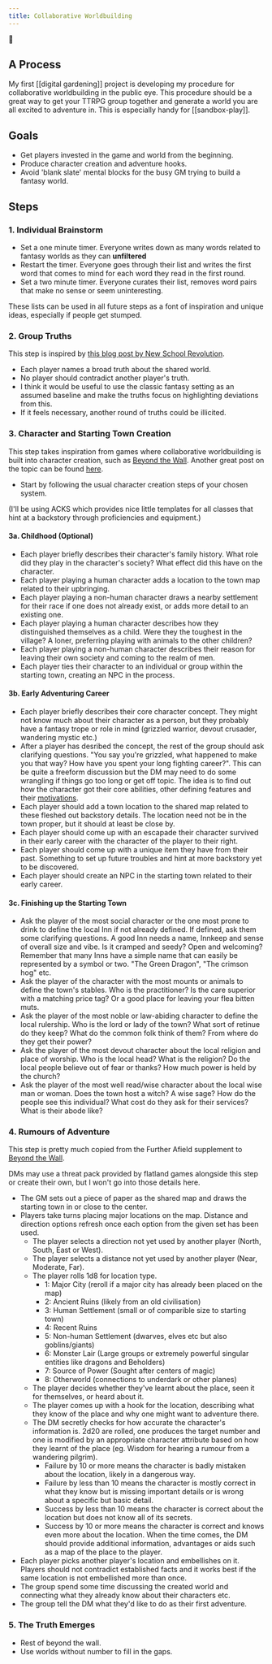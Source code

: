 ```yaml
---
title: Collaborative Worldbuilding
---
```


🌱

## A Process

My first [[digital gardening]] project is developing my procedure for collaborative worldbuilding in the public eye. This procedure should be a great way to get your TTRPG group together and generate a world you are all excited to adventure in. This is especially handy for [[sandbox-play]].

## Goals

- Get players invested in the game and world from the beginning.
- Produce character creation and adventure hooks.
- Avoid 'blank slate' mental blocks for the busy GM trying to build a fantasy world.

## Steps
### 1. Individual Brainstorm
- Set a one minute timer. Everyone writes down as many words related to fantasy worlds as they can **unfiltered**
- Restart the timer. Everyone goes through their list and writes the first word that comes to mind for each word they read in the first round.
- Set a two minute timer. Everyone curates their list, removes word pairs that make no sense or seem uninteresting.

These lists can be used in all future steps as a font of inspiration and unique ideas, especially if people get stumped.

### 2. Group Truths
This step is inspired by [this blog post by New School Revolution](https://newschoolrevolution.com/2020/02/19/build-your-world).

- Each player names a broad truth about the shared world.
- No player should contradict another player's truth.
- I think it would be useful to use the classic fantasy setting as an assumed baseline and make the truths focus on highlighting deviations from this.
- If it feels necessary, another round of truths could be illicited.

### 3. Character and Starting Town Creation
This step takes inspiration from games where collaborative worldbuilding is built into character creation, such as [Beyond the Wall](https://www.flatlandgames.com/btw/). Another great post on the topic can be found [here](https://rolltodoubt.wordpress.com/2024/09/14/setting-up-an-osr-sandbox/).

- Start by following the usual character creation steps of your chosen system. 

(I'll be using ACKS which provides nice little templates for all classes that hint at a backstory through proficiencies and equipment.)

#### 3a. Childhood (Optional)
- Each player briefly describes their character's family history. What role did they play in the character's society? What effect did this have on the character.
- Each player playing a human character adds a location to the town map related to their upbringing.
- Each player playing a non-human character draws a nearby settlement for their race if one does not already exist, or adds more detail to an existing one.
- Each player playing a human character describes how they distinguished themselves as a child. Were they the toughest in the village? A loner, preferring playing with animals to the other children?
- Each player playing a non-human character describes their reason for leaving their own society and coming to the realm of men.
- Each player ties their character to an individual or group within the starting town, creating an NPC in the process.

#### 3b. Early Adventuring Career
- Each player briefly describes their core character concept. They might not know much about their character as a person, but they probably have a fantasy trope or role in mind  (grizzled warrior, devout crusader, wandering mystic etc.)
- After a player has desribed the concept, the rest of the group should ask clarifying questions. "You say you're grizzled, what happened to make you that way? How have you spent your long fighting career?". This can be quite a freeform discussion but the DM may need to do some wrangling if things go too long or get off topic. The idea is to find out how the character got their core abilities, other defining features and their [motivations](https://murkdice.substack.com/p/your-backstories-are-boring).
- Each player should add a town location to the shared map related to these fleshed out backstory details. The location need not be in the town proper, but it should at least be close by.
- Each player should come up with an escapade their character survived in their early career with the character of the player to their right.
- Each player should come up with a unique item they have from their past. Something to set up future troubles and hint at more backstory yet to be discovered.
- Each player should create an NPC in the starting town related to their early career.

#### 3c. Finishing up the Starting Town
- Ask the player of the most social character or the one most prone to drink to define the local Inn if not already defined. If defined, ask them some clarifying questions. A good Inn needs a name, Innkeep and sense of overall size and vibe. Is it cramped and seedy? Open and welcoming? Remember that many Inns have a simple name that can easily be represented by a symbol or two. "The Green Dragon", "The crimson hog" etc.
- Ask the player of the character with the most mounts or animals to define the town's stables. Who is the practitioner? Is the care superior with a matching price tag? Or a good place for leaving your flea bitten muts.
- Ask the player of the most noble or law-abiding character to define the local rulership. Who is the lord or lady of the town? What sort of retinue do they keep? What do the common folk think of them? From where do they get their power?
- Ask the player of the most devout character about the local religion and place of worship. Who is the local head? What is the religion? Do the local people believe out of fear or thanks? How much power is held by the church? 
- Ask the player of the most well read/wise character about the local wise man or woman. Does the town host a witch? A wise sage? How do the people see this individual? What cost do they ask for their services? What is their abode like?


### 4. Rumours of Adventure
This step is pretty much copied from the Further Afield supplement to [Beyond the Wall](https://www.flatlandgames.com/btw/). 

DMs may use a threat pack provided by flatland games alongside this step or create their own, but I won't go into those details here.

- The GM sets out a piece of paper as the shared map and draws the starting town in or close to the center.
- Players take turns placing major locations on the map. Distance and direction options refresh once each option from the given set has been used.
    - The player selects a direction not yet used by another player (North, South, East or West).
    - The player selects a distance not yet used by another player (Near, Moderate, Far). 
    - The player rolls 1d8 for location type.
        - 1: Major City (reroll if a major city has already been placed on the map)
        - 2: Ancient Ruins (likely from an old civilisation)
        - 3: Human Settlement (small or of comparible size to starting town)
        - 4: Recent Ruins
        - 5: Non-human Settlement (dwarves, elves etc but also goblins/giants)
        - 6: Monster Lair (Large groups or extremely powerful singular entities like dragons and Beholders)
        - 7: Source of Power (Sought after centers of magic)
        - 8: Otherworld (connections to underdark or other planes)
    - The player decides whether they've learnt about the place, seen it for themselves, or heard about it.
    - The player comes up with a hook for the location, describing what they know of the place and why one might want to adventure there. 
    - The DM secretly checks for how accurate the character's information is. 2d20 are rolled, one produces the target number and one is modified by an appropriate character attribute based on how they learnt of the place (eg. Wisdom for hearing a rumour from a wandering pilgrim). 
        - Failure by 10 or more means the character is badly mistaken about the location, likely in a dangerous way.
        - Failure by less than 10 means the character is mostly correct in what they know but is missing important details or is wrong about a specific but basic detail.
        - Success by less than 10 means the character is correct about the location but does not know all of its secrets.
        - Success by 10 or more means the character is correct and knows even more about the location. When the time comes, the DM should provide additional information, advantages or aids such as a map of the place to the player.
- Each player picks another player's location and embellishes on it. Players should not contradict established facts and it works best if the same location is not embellished more than once.
- The group spend some time discussing the created world and connecting what they already know about their characters etc.
- The group tell the DM what they'd like to do as their first adventure.

### 5. The Truth Emerges
- Rest of beyond the wall.
- Use worlds without number to fill in the gaps.
